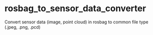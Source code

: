 # rosbag_to_sensor_data_converter

Convert sensor data (image, point cloud) in rosbag to common file type (.jpeg, .png, .pcd)